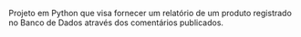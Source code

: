 Projeto em Python que visa fornecer um relatório de um produto registrado no Banco de Dados através dos comentários publicados.
